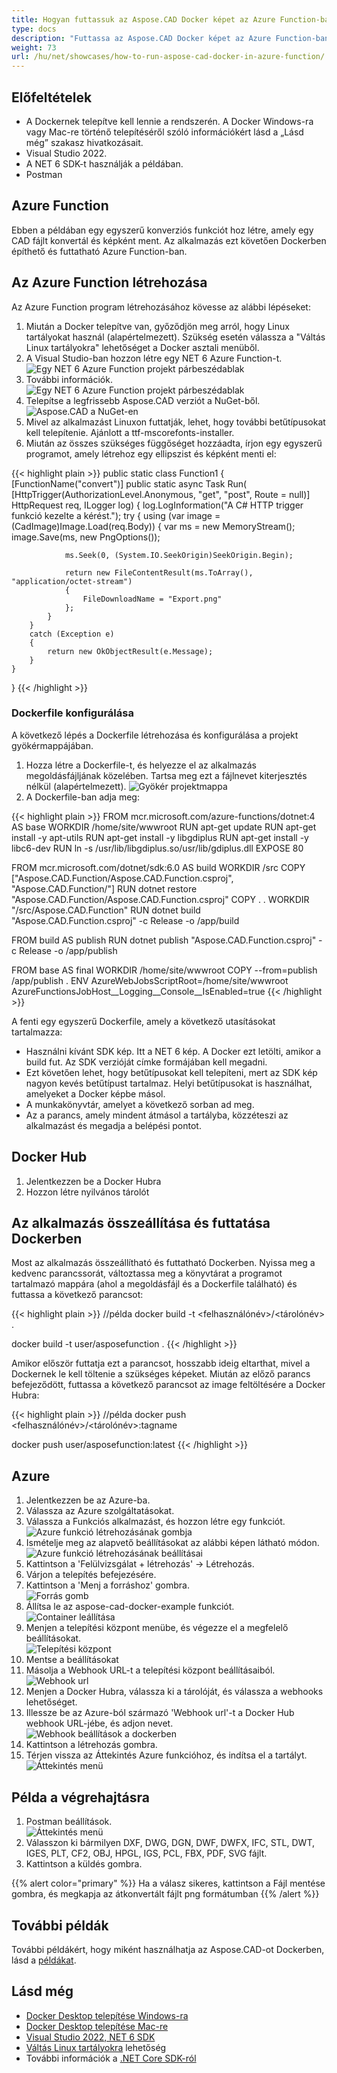 ```yaml
---
title: Hogyan futtassuk az Aspose.CAD Docker képet az Azure Function-ban
type: docs
description: "Futtassa az Aspose.CAD Docker képet az Azure Function-ban."
weight: 73
url: /hu/net/showcases/how-to-run-aspose-cad-docker-in-azure-function/
---
```


## Előfeltételek
- A Dockernek telepítve kell lennie a rendszerén. A Docker Windows-ra vagy Mac-re történő telepítéséről szóló információkért lásd a „Lásd még” szakasz hivatkozásait.
- Visual Studio 2022.
- A NET 6 SDK-t használják a példában.
- Postman

## Azure Function

Ebben a példában egy egyszerű konverziós funkciót hoz létre, amely egy CAD fájlt konvertál és képként ment. Az alkalmazás ezt követően Dockerben építhető és futtatható Azure Function-ban.

## Az Azure Function létrehozása

Az Azure Function program létrehozásához kövesse az alábbi lépéseket:
1. Miután a Docker telepítve van, győződjön meg arról, hogy Linux tartályokat használ (alapértelmezett). Szükség esetén válassza a "Váltás Linux tartályokra" lehetőséget a Docker asztali menüből.
1. A Visual Studio-ban hozzon létre egy NET 6 Azure Function-t.<br>
![Egy NET 6 Azure Function projekt párbeszédablak](/_assets/showcases/azure/Create-project.png)<br>
1. További információk.<br>
![Egy NET 6 Azure Function projekt párbeszédablak](/_assets/showcases/azure/Additional-information.png)<br>
1. Telepítse a legfrissebb Aspose.CAD verziót a NuGet-ből.<br>
![Aspose.CAD a NuGet-en](/_assets/showcases/azure/NuGet.png)<br>
1. Mivel az alkalmazást Linuxon futtatják, lehet, hogy további betűtípusokat kell telepítenie. Ajánlott a ttf-mscorefonts-installer.
1. Miután az összes szükséges függőséget hozzáadta, írjon egy egyszerű programot, amely létrehoz egy ellipszist és képként menti el:<br>

{{< highlight plain >}}
public static class Function1
{
    [FunctionName("convert")]
    public static async Task<IActionResult> Run(
        [HttpTrigger(AuthorizationLevel.Anonymous, "get", "post", Route = null)] HttpRequest req,
        ILogger log)
    {
        log.LogInformation("A C# HTTP trigger funkció kezelte a kérést.");
        try
        {
            using (var image = (CadImage)Image.Load(req.Body))
            {
                var ms = new MemoryStream();
                image.Save(ms, new PngOptions());

                ms.Seek(0, (System.IO.SeekOrigin)SeekOrigin.Begin);

                return new FileContentResult(ms.ToArray(), "application/octet-stream")
                {
                    FileDownloadName = "Export.png"
                };
            }
        }
        catch (Exception e)
        {
            return new OkObjectResult(e.Message);
        }
    }
}
{{< /highlight >}}

### Dockerfile konfigurálása

 A következő lépés a Dockerfile létrehozása és konfigurálása a projekt gyökérmappájában.

1. Hozza létre a Dockerfile-t, és helyezze el az alkalmazás megoldásfájljának közelében. Tartsa meg ezt a fájlnevet kiterjesztés nélkül (alapértelmezett).
![Gyökér projektmappa](/_assets/showcases/azure/root-folder.png)<br>
1. A Dockerfile-ban adja meg:


{{< highlight plain >}}
FROM mcr.microsoft.com/azure-functions/dotnet:4 AS base
WORKDIR /home/site/wwwroot
RUN apt-get update
RUN apt-get install -y apt-utils
RUN apt-get install -y libgdiplus
RUN apt-get install -y libc6-dev 
RUN ln -s /usr/lib/libgdiplus.so/usr/lib/gdiplus.dll
EXPOSE 80

FROM mcr.microsoft.com/dotnet/sdk:6.0 AS build
WORKDIR /src
COPY ["Aspose.CAD.Function/Aspose.CAD.Function.csproj", "Aspose.CAD.Function/"]
RUN dotnet restore "Aspose.CAD.Function/Aspose.CAD.Function.csproj"
COPY . .
WORKDIR "/src/Aspose.CAD.Function"
RUN dotnet build "Aspose.CAD.Function.csproj" -c Release -o /app/build

FROM build AS publish
RUN dotnet publish "Aspose.CAD.Function.csproj" -c Release -o /app/publish

FROM base AS final
WORKDIR /home/site/wwwroot
COPY --from=publish /app/publish .
ENV AzureWebJobsScriptRoot=/home/site/wwwroot \
    AzureFunctionsJobHost__Logging__Console__IsEnabled=true
{{< /highlight >}}

 A fenti egy egyszerű Dockerfile, amely a következő utasításokat tartalmazza:

- Használni kívánt SDK kép. Itt a NET 6 kép. A Docker ezt letölti, amikor a build fut. Az SDK verzióját címke formájában kell megadni.
- Ezt követően lehet, hogy betűtípusokat kell telepíteni, mert az SDK kép nagyon kevés betűtípust tartalmaz. Helyi betűtípusokat is használhat, amelyeket a Docker képbe másol.
- A munkakönyvtár, amelyet a következő sorban ad meg.
- Az a parancs, amely mindent átmásol a tartályba, közzéteszi az alkalmazást és megadja a belépési pontot.

## Docker Hub
1. Jelentkezzen be a Docker Hubra
1. Hozzon létre nyilvános tárolót

## Az alkalmazás összeállítása és futtatása Dockerben
 
 Most az alkalmazás összeállítható és futtatható Dockerben. Nyissa meg a kedvenc parancssorát, változtassa meg a könyvtárat a programot tartalmazó mappára (ahol a megoldásfájl és a Dockerfile található) és futtassa a következő parancsot:

{{< highlight plain >}}
//példa
docker build -t <felhasználónév>/<tárolónév> .

docker build -t user/asposefunction .
{{< /highlight >}}
 
Amikor először futtatja ezt a parancsot, hosszabb ideig eltarthat, mivel a Dockernek le kell töltenie a szükséges képeket. Miután az előző parancs befejeződött, futtassa a következő parancsot az image feltöltésére a Docker Hubra:
 
{{< highlight plain >}}
//példa
docker push <felhasználónév>/<tárolónév>:tagname

docker push user/asposefunction:latest
{{< /highlight >}}

## Azure

1. Jelentkezzen be az Azure-ba.
1. Válassza az Azure szolgáltatásokat.
1. Válassza a Funkciós alkalmazást, és hozzon létre egy funkciót.<br>
![Azure funkció létrehozásának gombja](/_assets/showcases/azure/create-function.png)<br>
1. Ismételje meg az alapvető beállításokat az alábbi képen látható módon.<br>
![Azure funkció létrehozásának beállításai](/_assets/showcases/azure/create-function-setting.png)<br>
1. Kattintson a 'Felülvizsgálat + létrehozás' -> Létrehozás.
1. Várjon a telepítés befejezésére.
1. Kattintson a 'Menj a forráshoz' gombra.<br>
![Forrás gomb](/_assets/showcases/azure/go-to-resource.png)<br>
1. Állítsa le az aspose-cad-docker-example funkciót.<br>
![Container leállítása](/_assets/showcases/azure/stop-container.png)<br>
1. Menjen a telepítési központ menübe, és végezze el a megfelelő beállításokat.<br>
![Telepítési központ](/_assets/showcases/azure/deployment-center.png)<br>
1. Mentse a beállításokat
1. Másolja a Webhook URL-t a telepítési központ beállításaiból.<br>
![Webhook url](/_assets/showcases/azure/webhook-url.png)<br>
1. Menjen a Docker Hubra, válassza ki a tárolóját, és válassza a webhooks lehetőséget.
1. Illessze be az Azure-ból származó 'Webhook url'-t a Docker Hub webhook URL-jébe, és adjon nevet.<br>
![Webhook beállítások a dockerben](/_assets/showcases/azure/webhook.png)<br>
1. Kattintson a létrehozás gombra.
1. Térjen vissza az Áttekintés Azure funkcióhoz, és indítsa el a tartályt.<br>
![Áttekintés menü](/_assets/showcases/azure/overview.png)<br>

## Példa a végrehajtásra

1. Postman beállítások.<br>
![Áttekintés menü](/_assets/showcases/azure/postman-settings.png)<br>
1. Válasszon ki bármilyen DXF, DWG, DGN, DWF, DWFX, IFC, STL, DWT, IGES, PLT, CF2, OBJ, HPGL, IGS, PCL, FBX, PDF, SVG fájlt.
1. Kattintson a küldés gombra.

{{% alert color="primary" %}} 
Ha a válasz sikeres, kattintson a Fájl mentése gombra, és megkapja az átkonvertált fájlt png formátumban
{{% /alert %}}

## További példák

További példákért, hogy miként használhatja az Aspose.CAD-ot Dockerben, lásd a [példákat](https://github.com/aspose-cad/Aspose.CAD-Documentation).


## Lásd még

- [Docker Desktop telepítése Windows-ra](https://docs.docker.com/docker-for-windows/install/)
- [Docker Desktop telepítése Mac-re](https://docs.docker.com/docker-for-mac/install/)
- [Visual Studio 2022, NET 6 SDK](https://docs.microsoft.com/en-us/dotnet/core/install/windows?tabs=net60#dependencies)
- [Váltás Linux tartályokra](https://docs.docker.com/docker-for-windows/#switch-between-windows-and-linux-containers) lehetőség
- További információk a [.NET Core SDK-ról](https://hub.docker.com/_/microsoft-dotnet-sdk)
